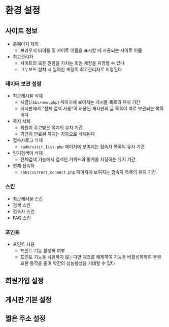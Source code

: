 # 환경 설정

## 사이트 정보

- 홈페이지 제목
  - 브라우저 타이틀 및 사이트 이름을 표시할 때 사용되는 사이트 이름
- 최고관리자
  - 사이트의 모든 권한을 가지는 회원 계정을 지정할 수 있다
  - 그누보드 설치 시 입력한 계정이 최고관리자로 지정된다

### 데이터 보관 설정

- 최근게시물 삭제
  - 새글(`/bbs/new.php`) 페이지에 보여지는 게시물 목록의 유지 기간
  - 게시판에서 "전체 검색 사용"이 허용된 게시판의 글 목록이 따로 보관되는 목록이다
- 쪽지 삭제
  - 회원이 주고받은 쪽지의 유지 기간
  - 기간이 만료된 쪽지는 자동으로 삭제된다
- 접속자로그 삭제
  - `/adm/visit_list.php` 페이지에 보여지는 접속자 목록의 유지 기간
- 인기검색어 삭제
  - 전체검색 기능에서 검색한 키워드와 통계를 저장하는 유지 기간
- 현재 접속자
  - `/bbs/current_connect.php` 페이지에 보여지는 접속자 목록의 유지 기간

### 스킨

- 최근게시물 스킨
- 검색 스킨
- 접속자 스킨
- FAQ 스킨

### 포인트

- 포인트 사용
  - 포인트 기능 활성화 여부
  - 포인트 기능을 사용하지 않는다면 체크를 해제하여 기능을 비활성화하여 불필요한 동작을 줄여 약간의 성능향상을 기대할 수 있다

## 회원가입 설정

## 게시판 기본 설정

## 짧은 주소 설정
